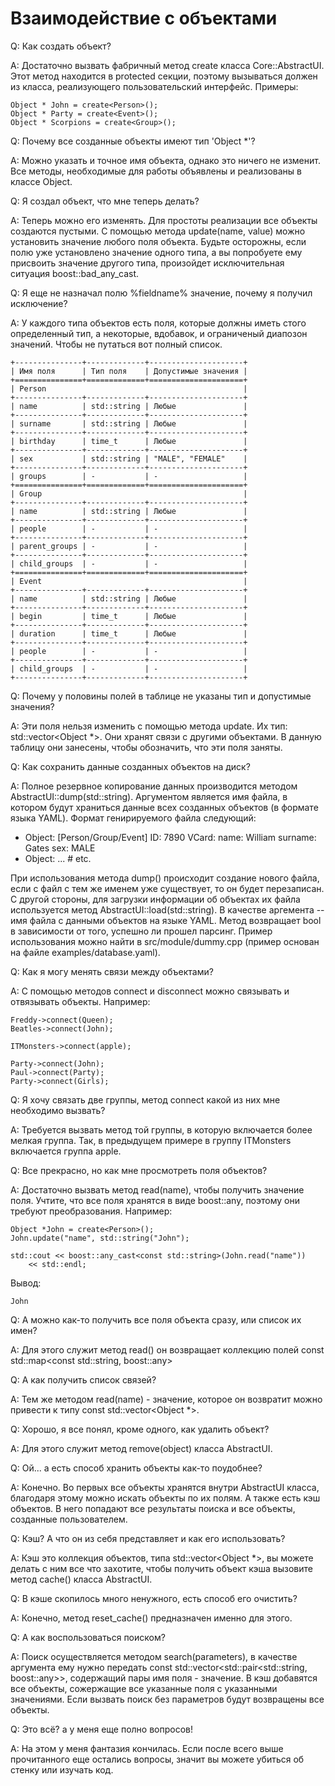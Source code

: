 
# Взаимодействие с объектами

Q: Как создать объект?

A: Достаточно вызвать фабричный метод create класса Core::AbstractUI. Этот
метод находится в protected секции, поэтому вызываться должен из класса,
реализующего пользовательский интерфейс. Примеры:

    Object * John = create<Person>();
    Object * Party = create<Event>();
    Object * Scorpions = create<Group>();


Q: Почему все созданные объекты имеют тип 'Object *'?

A: Можно указать и точное имя объекта, однако это ничего не изменит. Все
методы, необходимые для работы объявлены и реализованы в классе Object.


Q: Я создал объект, что мне теперь делать?

A: Теперь можно его изменять. Для простоты реализации все объекты создаются
пустыми. С помощью метода update(name, value) можно установить значение любого
поля объекта. Будьте осторожны, если полю уже установлено значение одного
типа, а вы попробуете ему присвоить значение другого типа, произойдет
исключительная ситуация boost::bad_any_cast.

Q: Я еще не назначал полю %fieldname% значение, почему я получил исключение?

A: У каждого типа объектов есть поля, которые должны иметь стого определенный
тип, а некоторые, вдобавок, и ограниченый диапозон значений. Чтобы не путаться
вот полный список.

    +---------------+-------------+---------------------+
    | Имя поля      | Тип поля    | Допустимые значения |
    +===============+=============+=====================+
    | Person                                            |
    +---------------+-------------+---------------------+
    | name          | std::string | Любые               |
    +---------------+-------------+---------------------+
    | surname       | std::string | Любые               |
    +---------------+-------------+---------------------+
    | birthday      | time_t      | Любые               |
    +---------------+-------------+---------------------+
    | sex           | std::string | "MALE", "FEMALE"    |
    +---------------+-------------+---------------------+
    | groups        | -           | -                   |
    +===============+=============+=====================+
    | Group                                             |
    +---------------+-------------+---------------------+
    | name          | std::string | Любые               |
    +---------------+-------------+---------------------+
    | people        | -           | -                   |
    +---------------+-------------+---------------------+
    | parent_groups | -           | -                   |
    +---------------+-------------+---------------------+
    | child_groups  | -           | -                   |
    +===============+=============+=====================+
    | Event                                             |
    +---------------+-------------+---------------------+
    | name          | std::string | Любые               |
    +---------------+-------------+---------------------+
    | begin         | time_t      | Любые               |
    +---------------+-------------+---------------------+
    | duration      | time_t      | Любые               |
    +---------------+-------------+---------------------+
    | people        | -           | -                   |
    +---------------+-------------+---------------------+
    | child_groups  | -           | -                   |
    +---------------+-------------+---------------------+


Q: Почему у половины полей в таблице не указаны тип и допустимые значения?

A: Эти поля нельзя изменить с помощью метода update. Их тип:
std::vector<Object *>. Они хранят связи с другими объектами. В данную таблицу
они занесены, чтобы обозначить, что эти поля заняты.

Q: Как сохранить данные созданных объектов на диск?

A: Полное резервное копирование данных производится методом AbstractUI::dump(std::string).
Аргументом является имя файла, в котором будут храниться данные всех созданных объектов
(в формате языка YAML). Формат генирируемого файла следующий:

   - Object: [Person/Group/Event]
     ID: 7890
     VCard:
       name: William
       surname: Gates
       sex: MALE
   - Object: ... # etc.

При использования метода dump() происходит создание нового файла, если с файл с тем же
именем уже существует, то он будет перезаписан.
    С другой стороны, для загрузки информации об объектах их файла используется метод
AbstractUI::load(std::string). В качестве аргемента -- имя файла с данными объектов
на языке YAML. Метод возвращает bool в зависимости от того, успешно ли прошел парсинг.
    Пример использования можно найти в src/module/dummy.cpp (пример основан на файле
examples/database.yaml).

Q: Как я могу менять связи между объектами?

A: С помощью методов connect и disconnect можно связывать и отвязывать
объекты. Например:

    Freddy->connect(Queen);
    Beatles->connect(John);

    ITMonsters->connect(apple);

    Party->connect(John);
    Paul->connect(Party);
    Party->connect(Girls);


Q: Я хочу связать две группы, метод connect какой из них мне необходимо
вызвать?

A: Требуется вызвать метод той группы, в которую включается более мелкая
группа. Так, в предыдущем примере в группу ITMonsters включается группа apple.


Q: Все прекрасно, но как мне просмотреть поля объектов?

A: Достаточно вызвать метод read(name), чтобы получить значение поля. Учтите,
что все поля хранятся в виде boost::any, поэтому они требуют преобразования.
Например:

    Object *John = create<Person>();
    John.update("name", std::string("John");

    std::cout << boost::any_cast<const std::string>(John.read("name"))
        << std::endl;

Вывод:
    
    John


Q: А можно как-то получить все поля объекта сразу, или список их имен?

A: Для этого служит метод read() он возвращает коллекцию полей
const std::map<const std::string, boost::any>


Q: А как получить список связей?

A: Тем же методом read(name) - значение, которое он возвратит можно привести к
типу const std::vector<Object *>.


Q: Хорошо, я все понял, кроме одного, как удалить объект?

A: Для этого служит метод remove(object) класса AbstractUI.


Q: Ой... а есть способ хранить объекты как-то поудобнее?

A: Конечно. Во первых все объекты хранятся внутри AbstractUI класса, благодаря
этому можно искать объекты по их полям. А также есть кэш объектов. В него
попадают все результаты поиска и все объекты, созданные пользователем.


Q: Кэш? А что он из себя представляет и как его использовать?

A: Кэш это коллекция объектов, типа std::vector<Object *>, вы можете делать с
ним все что захотите, чтобы получить объект кэша вызовите метод cache() класса
AbstractUI.


Q: В кэше скопилось много ненужного, есть способ его очистить?

A: Конечно, метод reset_cache() предназначен именно для этого.


Q: А как воспользоваться поиском?

A: Поиск осуществляется методом search(parameters), в качестве аргумента ему
нужно передать const std::vector<std::pair<std::string, boost::any>>,
содержащий пары имя поля - значение. В кэш добавятся все объекты, сожержащие
все указанные поля с указанными значениями. Если вызвать поиск без параметров
будут возвращены все объекты.


Q: Это всё? а у меня еще полно вопросов!

A: На этом у меня фантазия кончилась. Если после всего выше прочитанного еще
остались вопросы, значит вы можете убиться об стенку или изучать код.

